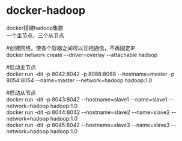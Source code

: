 # docker-hadoop<br/>
docker搭建hadoop集群<br/>
一个主节点，三个从节点

#创建网络，使各个容器之间可以互相通信，不再固定IP<br/>
docker network create --driver=overlay --attachable hadoop

#启动主节点<br/>
docker run -dit -p 8042:8042 -p 8088:8088 --hostname=master -p 8054:8054 --name=master --network=hadoop hadoop:1.0

#启动从节点<br/>
docker run -dit -p 8043:8042 --hostname=slave1 --name=slave1 --network=hadoop hadoop:1.0<br/>
docker run -dit -p 8044:8042 --hostname=slave2 --name=slave2 --network=hadoop hadoop:1.0<br/>
docker run -dit -p 8045:8042 --hostname=slave3 --name=slave3 --network=hadoop hadoop:1.0
